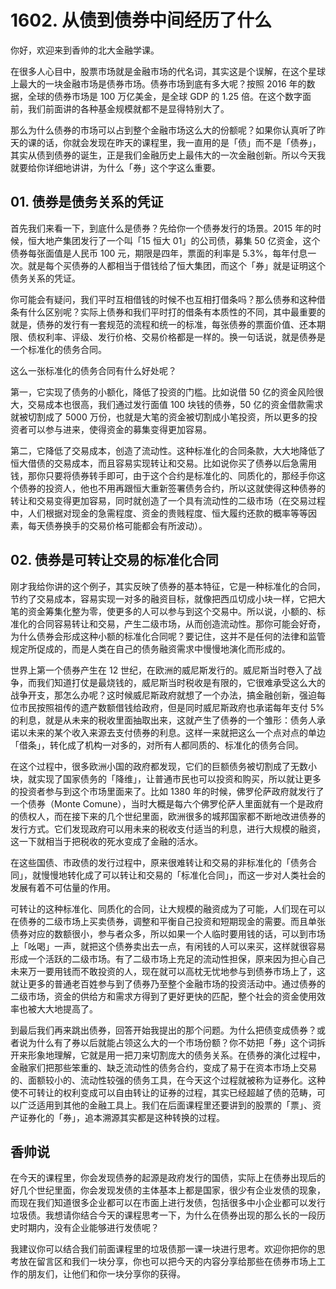 # 1602. 从债到债券中间经历了什么
你好，欢迎来到香帅的北大金融学课。

在很多人心目中，股票市场就是金融市场的代名词，其实这是个误解，在这个星球上最大的一块金融市场是债券市场。债券市场到底有多大呢？按照 2016 年的数据，全球的债券市场是 100 万亿美金，是全球 GDP 的 1.25 倍。在这个数字面前，我们前面讲的各种基金规模就都不是显得特别大了。

那么为什么债券的市场可以占到整个金融市场这么大的份额呢？如果你认真听了昨天的课的话，你就会发现在昨天的课程里，我一直用的是「债」而不是「债券」，其实从债到债券的诞生，正是我们金融历史上最伟大的一次金融创新。所以今天我就要给你详细地讲讲，为什么「券」这个字这么重要。

## 01. 债券是债务关系的凭证
首先我们来看一下，到底什么是债券？先给你一个债券发行的场景。2015 年的时候，恒大地产集团发行了一个叫「15 恒大 01」的公司债，募集 50 亿资金，这个债券每张面值是人民币 100 元，期限是四年，票面的利率是 5.3%，每年付息一次。就是每个买债券的人都相当于借钱给了恒大集团，而这个「券」就是证明这个债务关系的凭证。

你可能会有疑问，我们平时互相借钱的时候不也互相打借条吗？那么债券和这种借条有什么区别呢？实际上债券和我们平时打的借条有本质性的不同，其中最重要的就是，债券的发行有一套规范的流程和统一的标准，每张债券的票面价值、还本期限、债权利率、评级、发行价格、交易价格都是一样的。换一句话说，就是债券是一个标准化的债务合同。

这么一张标准化的债务合同有什么好处呢？

第一，它实现了债务的小额化，降低了投资的门槛。比如说借 50 亿的资金风险很大，交易成本也很高，我们通过发行面值 100 块钱的债券，50 亿的资金借款需求就被切割成了 5000 万份，也就是大笔的资金被切割成小笔投资，所以更多的投资者可以参与进来，使得资金的募集变得更加容易。

第二，它降低了交易成本，创造了流动性。这种标准化的合同条款，大大地降低了恒大借债的交易成本，而且容易实现转让和交易。比如说你买了债券以后急需用钱，那你只要将债券转手即可，由于这个合约是标准化的、同质化的，那经手你这个债券的投资人，他也不用再跟恒大重新签署债务合约，所以这就使得这种债券的转让和交易变得更加容易，同时就创造了一个具有流动性的二级市场（在交易过程中，人们根据对现金的急需程度、资金的贵贱程度、恒大履约还款的概率等等因素，每天债券换手的交易价格可能都会有所波动）。

## 02. 债券是可转让交易的标准化合同

刚才我给你讲的这个例子，其实反映了债券的基本特征，它是一种标准化的合同，节约了交易成本，容易实现一对多的融资目标，就像把西瓜切成小块一样，它把大笔的资金筹集化整为零，使更多的人可以参与到这个交易中。所以说，小额的、标准化的合同容易转让和交易，产生二级市场，从而创造流动性。那你可能会好奇，为什么债券会形成这种小额的标准化合同呢？要记住，这并不是任何的法律和监管规定所促成的，而是人类在自己的债务融资需求中慢慢地演化而形成的。

世界上第一个债券产生在 12 世纪，在欧洲的威尼斯发行的。威尼斯当时卷入了战争，而我们知道打仗是最烧钱的，威尼斯当时税收是有限的，它很难承受这么大的战争开支，那怎么办呢？这时候威尼斯政府就想了一个办法，搞金融创新，强迫每位市民按照祖传的遗产数额借钱给政府，但是同时威尼斯政府也承诺每年支付 5% 的利息，就是从未来的税收里面抽取出来，这就产生了债券的一个雏形：债务人承诺以未来的某个收入来源去支付债券的利息。这样一来就把这么一个点对点的单边「借条」，转化成了机构一对多的，对所有人都同质的、标准化的债务合同。

在这个过程中，很多欧洲小国的政府都发现，它们的巨额债务被切割成了无数小块，就实现了国家债务的「降维」，让普通市民也可以投资和购买，所以就让更多的投资者参与到这个市场里面来了。比如 1380 年的时候，佛罗伦萨政府就发行了一个债券（Monte Comune），当时大概是每六个佛罗伦萨人里面就有一个是政府的债权人，而在接下来的几个世纪里面，欧洲很多的城邦国家都不断地改进债券的发行方式。它们发现政府可以用未来的税收支付适当的利息，进行大规模的融资，这一下就相当于把税收的死水变成了金融的活水。

在这些国债、市政债的发行过程中，原来很难转让和交易的非标准化的「债务合同」，就慢慢地转化成了可以转让和交易的「标准化合同」，而这一步对人类社会的发展有着不可估量的作用。

可转让的这种标准化、同质化的合同，让大规模的融资成为了可能，人们现在可以在债券的二级市场上买卖债券，调整和平衡自己投资和短期现金的需要。而且单张债券对应的数额很小，参与者众多，所以如果一个人临时要用钱的话，可以到市场上「吆喝」一声，就把这个债券卖出去一点，有闲钱的人可以来买，这样就很容易形成一个活跃的二级市场。有了二级市场上充足的流动性担保，原来因为担心自己未来万一要用钱而不敢投资的人，现在就可以高枕无忧地参与到债券市场上了，这就让更多的普通老百姓参与到了债券乃至整个金融市场的投资活动中。通过债券的二级市场，资金的供给方和需求方得到了更好更快的匹配，整个社会的资金使用效率也被大大地提高了。

到最后我们再来跳出债券，回答开始我提出的那个问题。为什么把债变成债券？或者说为什么有了券以后就能占领这么大的一个市场份额？你不妨把「券」这个词拆开来形象地理解，它就是用一把刀来切割庞大的债务关系。在债券的演化过程中，金融家们把那些笨重的、缺乏流动性的债务合约，变成了易于在资本市场上交易的、面额较小的、流动性较强的债务工具，在今天这个过程就被称为证券化。这种使不可转让的权利变成可以自由转让的证券的过程，其实已经超越了债的范畴，可以广泛适用到其他的金融工具上。我们在后面课程里还要讲到的股票的「票」、资产证券化的「券」，追本溯源其实都是这种转换的过程。

## 香帅说
在今天的课程里，你会发现债券的起源是政府发行的国债，实际上在债券出现后的好几个世纪里面，你会发现发债的主体基本上都是国家，很少有企业发债的现象，而现在我们知道很多企业都可以在市面上进行发债，包括很多中小企业都可以发行垃圾债。我想请你结合今天的课程思考一下，为什么在债券出现的那么长的一段历史时期内，没有企业能够进行发债呢？

我建议你可以结合我们前面课程里的垃圾债那一课一块进行思考。欢迎你把你的思考放在留言区和我们一块分享，你也可以把今天的内容分享给那些在债券市场上工作的朋友们，让他们和你一块分享你的获得。
